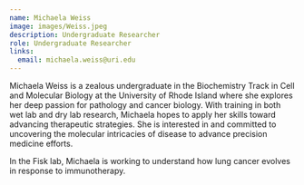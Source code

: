 ```yaml
---
name: Michaela Weiss
image: images/Weiss.jpeg
description: Undergraduate Researcher
role: Undergraduate Researcher
links:
  email: michaela.weiss@uri.edu
---
```


Michaela Weiss is a zealous undergraduate in the Biochemistry Track in Cell and Molecular Biology at the University of Rhode Island where she explores her deep passion for pathology and cancer biology. With training in both wet lab and dry lab research, Michaela hopes to apply her skills toward advancing therapeutic strategies. She is interested in and committed to uncovering the molecular intricacies of disease to advance precision medicine efforts.

In the Fisk lab, Michaela is working to understand how lung cancer evolves in response to immunotherapy. 
